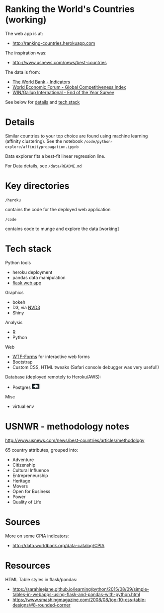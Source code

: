Ranking the World's Countries (working)
===============================================================================

The web app is at:

* http://ranking-countries.herokuapp.com

The inspiration was:

* http://www.usnews.com/news/best-countries

The data is from:

* [The World Bank - Indicators](http://data.worldbank.org)
* [World Economic Forum - Global Competitiveness Index](http://reports.weforum.org/global-competitiveness-report-2014-2015/)
* [WIN/Gallup International - End of the Year Survey](http://www.wingia.com/en/services/end_of_year_survey_2015/global_regional_results/9/53/)

See below for [details](#details) and [tech stack](#tech-stack)

Details
===============================================================================
Similar countries to your top choice are found using machine learning (affinity
clustering). See the notebook `/code/python-explore/affinitypropagation.ipynb`

Data explorer fits a best-fit linear regression line.

For Data details, see `/data/README.md` 

Key directories
===============================================================================

`/heroku`

contains the code for the deployed web application

`/code`

contains code to munge and explore the data [working]



Tech stack
===============================================================================
Python tools
  * heroku deployment
  * pandas data manipulation
  * [flask web app](http://flask.pocoo.org)

Graphics
  * bokeh
  * D3, via [NVD3](https://github.com/novus/nvd3")
  * Shiny
  
Analysis
  * R
  * Python

Web 
  * [WTF-Forms](http://flask.pocoo.org/docs/0.10/patterns/wtforms/) for interactive web forms 
  * Bootstrap
  * Custom CSS, HTML tweaks (Safari console debugger was very useful!)

Database (deployed remotely to Heroku/AWS):
* Postgres <img src="https://raw.githubusercontent.com/pavopax/ranking-countries/master/heroku/static/img/ele.png" width="24px"> 

Misc
  * virtual env




USNWR - methodology notes
===============================================================================
http://www.usnews.com/news/best-countries/articles/methodology

65 country attributes, grouped into:
* Adventure
* Citizenship
* Cultural Influence
* Entrepreneurship
* Heritage
* Movers
* Open for Business
* Power
* Quality of Life

Sources 
===============================================================================
More on some CPIA indicators:
* http://data.worldbank.org/data-catalog/CPIA

Resources
===============================================================================

HTML Table styles in flask/pandas:
* https://sarahleejane.github.io/learning/python/2015/08/09/simple-tables-in-webapps-using-flask-and-pandas-with-python.html
* https://www.smashingmagazine.com/2008/08/top-10-css-table-designs/#8-rounded-corner


